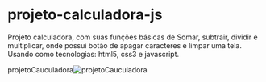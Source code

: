 # projeto-calculadora-js

Projeto calculadora, com suas funções básicas de Somar, subtrair, dividir e multiplicar, onde possui botão de apagar caracteres e limpar uma tela. Usando como tecnologias: html5, css3 e javascript.

projetoCauculadora![projetoCauculadora](https://user-images.githubusercontent.com/49289106/157794718-dc59d40f-7dc6-428b-ac7e-71c92f0116d2.jpg)
